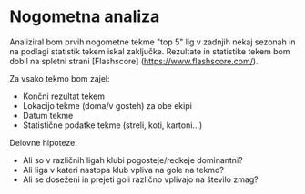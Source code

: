 Nogometna analiza
=======================

Analiziral bom prvih nogometne tekme "top 5" lig v zadnjih nekaj sezonah in na podlagi statistik
tekem iskal zaključke. Rezultate in statistike tekem bom dobil na spletni strani [Flashscore]
(https://www.flashscore.com/).

Za vsako tekmo bom zajel:
* Končni rezultat tekem
* Lokacijo tekme (doma/v gosteh) za obe ekipi
* Datum tekme
* Statistične podatke tekme (streli, koti, kartoni...)


Delovne hipoteze:
* Ali so v različnih ligah klubi pogosteje/redkeje dominantni?
* Ali liga v kateri nastopa klub vpliva na gole na tekmo?
* Ali se doseženi in prejeti goli različno vplivajo na število zmag?

